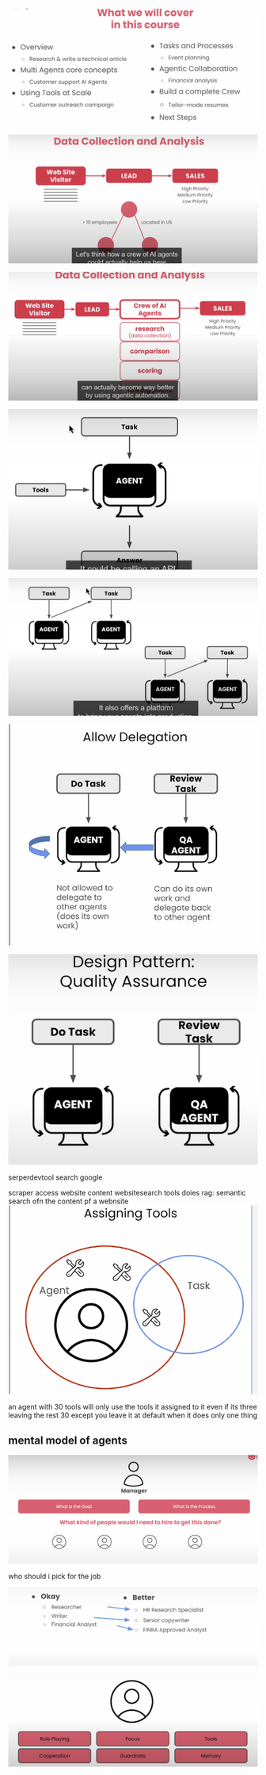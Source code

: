 ![alt text](image.png)

![alt text](image-1.png)

![alt text](image-2.png)

![alt text](image-3.png)

![alt text](image-4.png)

![alt text](image-5.png)

![alt text](image-6.png)

serperdevtool search google

scraper access website content
websitesearch tools doies rag: semantic search ofn the content pf a webnsite
![alt text](image-7.png)

an agent with 30 tools will only use the tools it assigned to it  even if its three leaving the rest 30 except you leave it at default when it does only one thing

## mental model of agents

![alt text](image-8.png)

who should i pick for the job

![alt text](image-9.png)

![alt text](image-10.png)